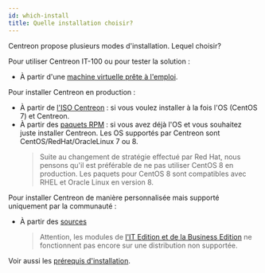 ```yaml
---
id: which-install
title: Quelle installation choisir?
---
```


Centreon propose plusieurs modes d'installation. Lequel choisir?

Pour utiliser Centreon IT-100 ou pour tester la solution :

- À partir d'une [machine virtuelle prête à l'emploi](../installation/installation-of-a-central-server/using-virtual-machines.html).

Pour installer Centreon en production :

- À partir de [l'ISO Centreon](../installation/installation-of-a-central-server/using-centreon-iso.html) : si vous
  voulez installer à la fois l'OS (CentOS 7) et Centreon.
- À partir des [paquets RPM](../installation/installation-of-a-central-server/using-packages.html) : si vous avez déjà
  l'OS et vous souhaitez juste installer Centreon. Les OS supportés par Centreon sont CentOS/RedHat/OracleLinux 7 ou 8. 
  > Suite au changement de stratégie effectué par Red Hat, nous pensons qu'il est préférable de ne pas utiliser CentOS
  > 8 en production. Les paquets pour CentOS 8 sont compatibles avec RHEL et Oracle Linux en version 8.

Pour installer Centreon de manière personnalisée mais supporté uniquement par la communauté :

- À partir des [sources](../installation/installation-of-a-central-server/using-sources.html)
  > Attention, les modules de [l'IT Edition et de la Business Edition](https://www.centreon.com/editions/) ne
  > fonctionnent pas encore sur une distribution non supportée.

Voir aussi les [prérequis d'installation](../installation/prerequisites.html).